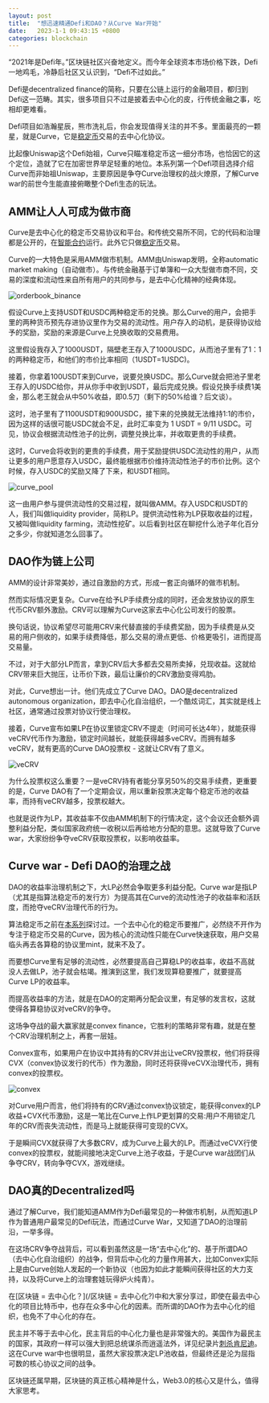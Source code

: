 ```yaml
---
layout: post
title:  "想迅速精通Defi和DAO？从Curve War开始"
date:   2023-1-1 09:43:15 +0800
categories: blockchain
---
```



“2021年是Defi年。”区块链社区兴奋地定义。而今年全球资本市场价格下跌，Defi一地鸡毛，冷静后社区又认识到，“Defi不过如此。”

Defi是decentralized finance的简称，只要在公链上运行的金融项目，都归到Defi这一范畴。其实，很多项目只不过是披着去中心化的皮，行传统金融之事，吃相却更难看。

Defi项目如浩瀚星辰，熊市洗礼后，你会发现值得关注的并不多。里面最亮的一颗星，就是Curve，它是[稳定币](稳定币并不稳定)交易的去中心化协议。

比起像Uniswap这个Defi始祖，Curve只瞄准稳定币这一细分市场，也恰因它的这个定位，造就了它在加密世界举足轻重的地位。本系列第一个Defi项目选择介绍Curve而非始祖Uniswap，主要原因是争夺Curve治理权的战火燎原，了解Curve war的前世今生能直接俯瞰整个Defi生态的玩法。

## AMM让人人可成为做市商

Curve是去中心化的稳定币交易协议和平台。和传统交易所不同，它的代码和治理都是公开的，在[智能合约](/关于以太坊-你所要知道的)运行。此外它只做[稳定币](/稳定币并不稳定)交易。

Curve的一大特色是采用AMM做市机制。AMM由Uniswap发明，全称automatic market making（自动做市）。与传统金融基于订单簿和一众大型做市商不同，交易的深度和流动性来自所有用户的共同参与，是去中心化精神的经典体现。

![orderbook_binance](/assets/images/orderbook_binance.png)


假设Curve上支持USDT和USDC两种稳定币的兑换。那么Curve的用户，会把手里的两种货币预先存进协议里作为交易的流动性。用户存入的动机，是获得协议给予的奖励，奖励的来源是Curve上兑换收取的交易费用。

这里假设我存入了1000USDT，隔壁老王存入了1000USDC，从而池子里有了1：1的两种稳定币，和他们的市价比率相同（1USDT=1USDC)。

接着，你拿着100USDT来到Curve，说要兑换USDC。那么Curve就会把池子里老王存入的USDC给你，并从你手中收到USDT，最后完成兑换。假设兑换手续费1美金，那么老王就会从中50%收益，即0.5刀（剩下的50%给谁？后文谈）。

这时，池子里有了1100USDT和900USDC，接下来的兑换就无法维持1:1的市价，因为这样的话很可能USDC就会不足，此时汇率变为 1 USDT = 9/11 USDC。可见，协议会根据流动性池子的比例，调整兑换比率，并收取更贵的手续费。

这时，Curve会将收到的更贵的手续费，用于奖励提供USDC流动性的用户，从而让更多的用户愿意存入USDC，最终能根据市价维持流动性池子的市价比例。这个时候，存入USDC的奖励又降了下来，和USDT相同。

![curve_pool](/assets/images/curve_pool.png)

这一由用户参与提供流动性的交易过程，就叫做AMM。存入USDC和USDT的人，我们叫做liquidity provider，简称LP。提供流动性称为LP获取收益的过程，又被叫做liquidity farming，流动性挖矿。以后看到社区在聊挖什么池子年化百分之多少，你就知道怎么回事了。

## DAO作为链上公司

AMM的设计非常美妙，通过自激励的方式，形成一套正向循环的做市机制。

然而实际情况更复杂。Curve在给予LP手续费分成的同时，还会发放协议的原生代币CRV额外激励。CRV可以理解为Curve这家去中心化公司发行的股票。

换句话说，协议希望尽可能用CRV来代替直接的手续费奖励，因为手续费是从交易的用户侧收的，如果手续费降低，那么交易的滑点更低、价格更吸引，进而提高交易量。

不过，对于大部分LP而言，拿到CRV后大多都去交易所卖掉，兑现收益。这就给CRV带来巨大抛压，让币价下跌，最后让廉价的CRV激励变得鸡肋。

对此，Curve想出一计。他们先成立了Curve DAO。DAO是decentralized autonomous organization，即去中心化自治组织，一个酷炫词汇，其实就是线上社区，通常通过投票对协议行使治理权。

接着，Curve宣布如果LP在协议里锁定CRV不提走（时间可长达4年），就能获得veCRV代币作为激励，锁定时间越长，就能获得越多veCRV。而拥有越多veCRV，就有更高的Curve DAO投票权 - 这就让CRV有了意义。

![veCRV](/assets/images/veCRV.png)

为什么投票权这么重要？一是veCRV持有者能分享另50%的交易手续费，更重要的是，Curve DAO有了一个定期会议，用以重新投票决定每个稳定币池的收益率，而持有veCRV越多，投票权越大。

也就是说作为LP，其收益率不仅由AMM机制下的行情决定，这个会议还会额外调整利益分配，类似国家政府统一收税以后再给地方分配的意思。这就导致了Curve war，大家纷纷争夺veCRV获取投票权，以影响收益率。

## Curve war - Defi DAO的治理之战

DAO的收益率治理机制之下，大LP必然会争取更多利益分配。Curve war是指LP（尤其是指算法稳定币的发行方）为提高其在Curve的流动性池子的收益率和活跃度，而抢夺veCRV治理代币的行为。

算法稳定币之前在[本系列](/稳定币并不稳定)探讨过。一个去中心化的稳定币要推广，必然绕不开作为专注于稳定币交易的Curve，因为核心的流动性只能在Curve快速获取，用户交易临头再去各算稳的协议里mint，就来不及了。

而要想Curve里有足够的流动性，必然要提高自己算稳LP的收益率，收益不高就没人去做LP，池子就会枯竭。推演到这里，我们发现算稳要推广，就要提高Curve LP的收益率。

而提高收益率的方法，就是在DAO的定期再分配会议里，有足够的发言权，这就使得各算稳协议对veCRV的争夺。

这场争夺战的最大赢家就是convex finance，它胜利的策略非常有趣，就是在整个CRV治理机制之上，再套一层娃。

Convex宣布，如果用户在协议中其持有的CRV并出让veCRV投票权，他们将获得CVX（convex协议发行的代币）作为激励，同时还将获得veCVX治理代币，拥有convex的投票权。

![convex](/assets/images/convex.png)

对Curve用户而言，他们将持有的CRV通过convex协议锁定，能获得convex的LP收益+CVX代币激励，这是一笔比在Curve上作LP更划算的交易:用户不用锁定几年的CRV而丧失流动性，而是马上就能获得可变现的CVX。

于是瞬间CVX就获得了大多数CRV，成为Curve上最大的LP。而通过veCVX行使convex的投票权，就能间接地决定Curve上池子收益，于是Curve war战团们从争夺CRV，转向争夺CVX，游戏继续。

## DAO真的Decentralized吗

通过了解Curve，我们能知道AMM作为Defi最常见的一种做市机制，从而知道LP作为普通用户最常见的Defi玩法，而通过Curve War，又知道了DAO的治理前沿，一举多得。

在这场CRV争夺战背后，可以看到虽然这是一场“去中心化”的、基于所谓DAO（去中心化自治组织）的战争，但背后中心化的力量作用甚大，比如Convex实际上是由Curve创始人发起的一个新协议（也因为如此才能瞬间获得社区的大力支持，以及将Curve上的治理套娃玩得炉火纯青）。

在[区块链 = 去中心化？](/区块链 = 去中心化?)中和大家分享过，即使在最去中心化的项目比特币中，也存在众多中心化的因素。而所谓的DAO作为去中心化的组织，也免不了中心化的存在。

民主并不等于去中心化，民主背后的中心化力量也是非常强大的。美国作为最民主的国家，其政府一样可以强大到把总统谋杀而逍遥法外，详见纪录片[刺杀肯尼迪](movie.douban.com/subject/1292230/)。这在Curve war中也很明显，虽然大家投票决定LP池收益，但最终还是沦为屈指可数的核心协议之间的战争。

区块链还属早期，区块链的真正核心精神是什么，Web3.0的核心又是什么，值得大家思考。







